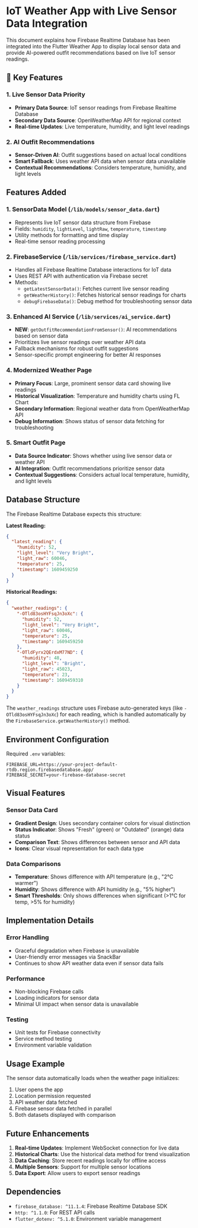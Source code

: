 # IoT Weather App with Live Sensor Data Integration

This document explains how Firebase Realtime Database has been integrated into the Flutter Weather App to display local sensor data and provide AI-powered outfit recommendations based on live IoT sensor readings.

## 🌟 **Key Features**

### 1. **Live Sensor Data Priority**

- **Primary Data Source**: IoT sensor readings from Firebase Realtime Database
- **Secondary Data Source**: OpenWeatherMap API for regional context
- **Real-time Updates**: Live temperature, humidity, and light level readings

### 2. **AI Outfit Recommendations**

- **Sensor-Driven AI**: Outfit suggestions based on actual local conditions
- **Smart Fallback**: Uses weather API data when sensor data unavailable
- **Contextual Recommendations**: Considers temperature, humidity, and light levels

## Features Added

### 1. **SensorData Model** (`/lib/models/sensor_data.dart`)

- Represents live IoT sensor data structure from Firebase
- Fields: `humidity`, `lightLevel`, `lightRaw`, `temperature`, `timestamp`
- Utility methods for formatting and time display
- Real-time sensor reading processing

### 2. **FirebaseService** (`/lib/services/firebase_service.dart`)

- Handles all Firebase Realtime Database interactions for IoT data
- Uses REST API with authentication via Firebase secret
- Methods:
  - `getLatestSensorData()`: Fetches current live sensor reading
  - `getWeatherHistory()`: Fetches historical sensor readings for charts
  - `debugFirebaseData()`: Debug method for troubleshooting sensor data

### 3. **Enhanced AI Service** (`/lib/services/ai_service.dart`)

- **NEW**: `getOutfitRecommendationFromSensor()`: AI recommendations based on sensor data
- Prioritizes live sensor readings over weather API data
- Fallback mechanisms for robust outfit suggestions
- Sensor-specific prompt engineering for better AI responses

### 4. **Modernized Weather Page**

- **Primary Focus**: Large, prominent sensor data card showing live readings
- **Historical Visualization**: Temperature and humidity charts using FL Chart
- **Secondary Information**: Regional weather data from OpenWeatherMap API
- **Debug Information**: Shows status of sensor data fetching for troubleshooting

### 5. **Smart Outfit Page**

- **Data Source Indicator**: Shows whether using live sensor data or weather API
- **AI Integration**: Outfit recommendations prioritize sensor data
- **Contextual Suggestions**: Considers actual local temperature, humidity, and light levels

## Database Structure

The Firebase Realtime Database expects this structure:

**Latest Reading:**

```json
{
  "latest_reading": {
    "humidity": 52,
    "light_level": "Very Bright",
    "light_raw": 60046,
    "temperature": 25,
    "timestamp": 1609459250
  }
}
```

**Historical Readings:**

```json
{
  "weather_readings": {
    "-OTld83osHYFsqJn3oXc": {
      "humidity": 52,
      "light_level": "Very Bright",
      "light_raw": 60046,
      "temperature": 25,
      "timestamp": 1609459250
    },
    "-OTldFyrx2QErdxM77ND": {
      "humidity": 48,
      "light_level": "Bright",
      "light_raw": 45023,
      "temperature": 23,
      "timestamp": 1609459310
    }
  }
}
```

The `weather_readings` structure uses Firebase auto-generated keys (like `-OTld83osHYFsqJn3oXc`) for each reading, which is handled automatically by the `FirebaseService.getWeatherHistory()` method.

## Environment Configuration

Required `.env` variables:

```
FIREBASE_URL=https://your-project-default-rtdb.region.firebasedatabase.app/
FIREBASE_SECRET=your-firebase-database-secret
```

## Visual Features

### Sensor Data Card

- **Gradient Design**: Uses secondary container colors for visual distinction
- **Status Indicator**: Shows "Fresh" (green) or "Outdated" (orange) data status
- **Comparison Text**: Shows differences between sensor and API data
- **Icons**: Clear visual representation for each data type

### Data Comparisons

- **Temperature**: Shows difference with API temperature (e.g., "2°C warmer")
- **Humidity**: Shows difference with API humidity (e.g., "5% higher")
- **Smart Thresholds**: Only shows differences when significant (>1°C for temp, >5% for humidity)

## Implementation Details

### Error Handling

- Graceful degradation when Firebase is unavailable
- User-friendly error messages via SnackBar
- Continues to show API weather data even if sensor data fails

### Performance

- Non-blocking Firebase calls
- Loading indicators for sensor data
- Minimal UI impact when sensor data is unavailable

### Testing

- Unit tests for Firebase connectivity
- Service method testing
- Environment variable validation

## Usage Example

The sensor data automatically loads when the weather page initializes:

1. User opens the app
2. Location permission requested
3. API weather data fetched
4. Firebase sensor data fetched in parallel
5. Both datasets displayed with comparison

## Future Enhancements

1. **Real-time Updates**: Implement WebSocket connection for live data
2. **Historical Charts**: Use the historical data method for trend visualization
3. **Data Caching**: Store recent readings locally for offline access
4. **Multiple Sensors**: Support for multiple sensor locations
5. **Data Export**: Allow users to export sensor readings

## Dependencies

- `firebase_database: ^11.1.4`: Firebase Realtime Database SDK
- `http: ^1.1.0`: For REST API calls
- `flutter_dotenv: ^5.1.0`: Environment variable management
